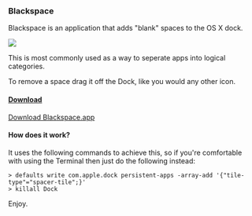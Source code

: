 ### Blackspace

Blackspace is an application that adds "blank" spaces to the OS X dock. 

![](https://github.com/peterp/Blackspace/blob/master/dock_example.png)

This is most commonly used as a way to seperate apps into logical categories.

To remove a space drag it off the Dock, like you would any other icon.

#### [Download](https://github.com/peterp/Blackspace/releases/download/1.0/Blackspace.app.zip)

[Download Blackspace.app](https://github.com/peterp/Blackspace/releases/download/1.0/Blackspace.app.zip)


#### How does it work?

It uses the following commands to achieve this, so if you're comfortable with using the Terminal then just do the following instead:

```
> defaults write com.apple.dock persistent-apps -array-add '{"tile-type"="spacer-tile";}'
> killall Dock
```

Enjoy.
